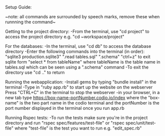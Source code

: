 Setup Guide:

~note: all commands are surrounded by speech marks, remove these when runnning the command~

Getting to the project directory:
-From the terminal, use "cd project" to access the project directory
  e.g. "cd ~workspace/project"


For the databases:
-In the terminal, use "cd db" to access the database directory
-Enter the following commands into the terminal (in order):
  "sqlite3 production.sqlite3"
  ".read tables.sql"
  ".schema"
  "ctrl+z" to exit sqlite form
  "select  * from tableName" where tableName is the table name in tables.sql which can be seen using a ".schema" command
-To exit the directory use "cd .." to return

Running the webapplication:
-Install gems by typing "bundle install" in the terminal
-Type in "ruby app.rb" to start up the website on the webserver
 Press "CTRL+C" in the terminal to stop the webserver
-in your browser, in a new tab type https://box-name-portNumber.codio.io/index where the "box-name" is the two part name in the codio terminal
    and the portNumber is the port number displayed in the terminal once you run app.rb

Running Rspec tests:
-To run the tests make sure you're in the project directory and run "rspec spec/features/test-file" or "rspec spec/unit/test-file" where "test-file" is the test you want to run e.g. "edit_spec.rb"